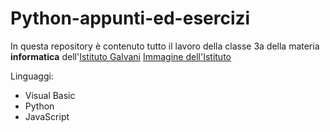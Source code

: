 # Python-appunti-ed-esercizi

In questa repository è contenuto tutto il lavoro della classe 3a della materia **informatica** dell'[Istituto Galvani](https://www.iisgalvanimi.edu.it/)
[Immagine dell'Istituto](https://www.iisgalvanimi.edu.it/sites/default/files/image_gallery/scuola.jpg)

Linguaggi: 
- Visual Basic
- Python
- JavaScript
